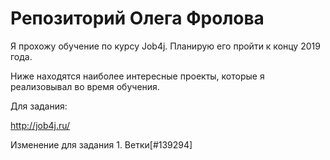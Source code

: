 # Репозиторий Олега Фролова

Я прохожу обучение по курсу Job4j. Планирую его пройти к концу 2019 года.

Ниже находятся наиболее интересные проекты, которые я реализовывал во время обучения.

Для задания:

http://job4j.ru/

Изменение для задания 1. Ветки[#139294]
